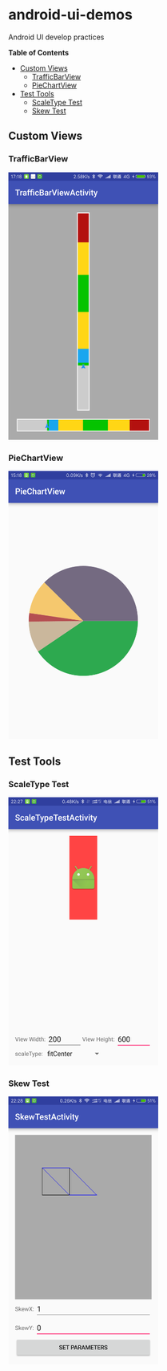 # android-ui-demos

Android UI develop practices

**Table of Contents**

<!-- vim-markdown-toc GFM -->
* [Custom Views](#custom-views)
    * [TrafficBarView](#trafficbarview)
    * [PieChartView](#piechartview)
* [Test Tools](#test-tools)
    * [ScaleType Test](#scaletype-test)
    * [Skew Test](#skew-test)

<!-- vim-markdown-toc -->

## Custom Views

### TrafficBarView

<img src="https://raw.githubusercontent.com/mzlogin/android-ui-demos/master/assets/traffic-bar-view.png" width="300" alt="traffic bar view">

### PieChartView

<img src="https://raw.githubusercontent.com/mzlogin/android-ui-demos/master/assets/pie-chart-view.png" width="300" alt="pie chart view">

## Test Tools

### ScaleType Test

<img src="https://raw.githubusercontent.com/mzlogin/android-ui-demos/master/assets/scale-type-test.png" width="300" alt="scale type test">

### Skew Test

<img src="https://raw.githubusercontent.com/mzlogin/android-ui-demos/master/assets/skew-test.png" width="300" alt="skew test">
